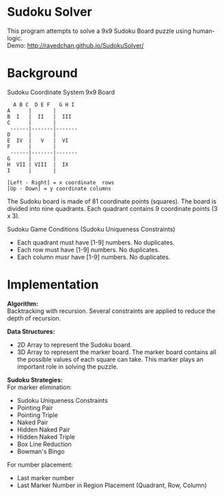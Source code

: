 Sudoku Solver
============ 
This program attempts to solve a 9x9 Sudoku Board puzzle using human-logic.  
Demo: http://rayedchan.github.io/SudokuSolver/

Background
============
Sudoku Coordinate System 9x9 Board  
  
      A B C  D E F   G H I     
    A      |       |    
    B  I   |  II   |  III    
    C      |       |    
     ------|-------|-------    
    D      |       |    
    E  IV  |   V   |  VI    
    F      |       |    
     ------|-------|-------    
    G      |       |    
    H  VII | VIII  |  IX    
    I      |       |        
      
    [Left - Right] = x coordinate  rows     
    [Up - Down] = y coordinate columns    
The Sudoku board is made of 81 coordinate points (squares). 
The board is divided into nine quadrants.
Each quadrant contains 9 coordinate points (3 x 3).  
 
Sudoku Game Conditions (Sudoku Uniqueness Constraints)
* Each quadrant must have [1-9] numbers. No duplicates.
* Each row must have [1-9] numbers. No duplicates.
* Each column musr have [1-9] numbers. No duplicates.
   
Implementation
============ 
**Algorithm:**  
Backtracking with recursion. Several constraints are applied to reduce the depth of recursion.  
  
**Data Structures:**  
* 2D Array to represent the Sudoku board.  
* 3D Array to represent the marker board. The marker board contains all the possible values of each square can take. This marker plays an important role in solving the puzzle.
  
**Sudoku Strategies:**  
For marker elimination:  
* Sudoku Uniqueness Constraints 
* Pointing Pair
* Pointing Triple 
* Naked Pair
* Hidden Naked Pair
* Hidden Naked Triple
* Box Line Reduction
* Bowman's Bingo
  
For number placement:  
* Last marker number
* Last Marker Number in Region Placement (Quadrant, Row, Column)  
